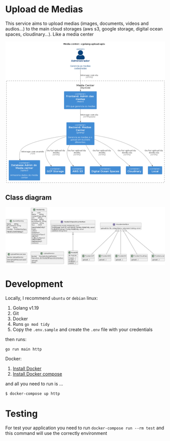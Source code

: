 # Upload de Medias <golang-upload-api>

This service aims to upload medias (images, documents, videos and audios...) to the main cloud storages (aws s3, google storage, digital ocean spaces, cloudinary...). Like a media center

![](./assets/contexto.png)

## Class diagram

![](./assets/classes.png)

# Development

Locally, I recommend `ubuntu` or `debian` linux:

1. Golang v1.19
2. Git
3. Docker
4. Runs `go mod tidy`
5. Copy the `.env.sample` and create the `.env` file with your credentials

then runs:

```
go run main http
```

Docker:

1. [Install Docker](https://docs.docker.com/engine/install/ubuntu)
2. [Install Docker compose](https://docs.docker.com/compose/install)

and all you need to run is ...

```
$ docker-compose up http
```

# Testing

For test your application you need to run `docker-compose run --rm test` and this command will use the correctly environment
